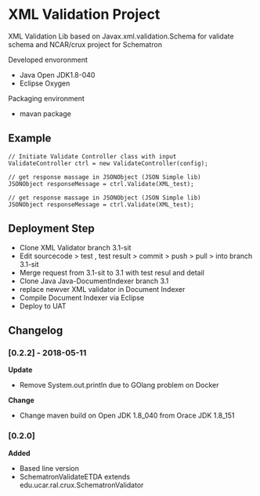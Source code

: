 # XML Validation Project

XML Validation Lib based on Javax.xml.validation.Schema for validate schema and NCAR/crux project for Schematron


Developed envoronment
- Java Open JDK1.8-040
- Eclipse Oxygen 

Packaging environment
- mavan package 


## Example 
    // Initiate Validate Controller class with input 
    ValidateController ctrl = new ValidateController(config);
    
    // get response massage in JSONObject (JSON Simple lib)
    JSONObject responseMessage = ctrl.Validate(XML_test);
    
    // get response massage in JSONObject (JSON Simple lib)
    JSONObject responseMessage = ctrl.Validate(XML_test);
    
## Deployment Step 
- Clone XML Validator branch 3.1-sit 
- Edit sourcecode > test , test result > commit > push > pull > into branch 3.1-sit
- Merge request from 3.1-sit to 3.1 with test resul and detail
- Clone Java Java-DocumentIndexer branch 3.1 
- replace newver XML validator in Document Indexer 
- Compile Document Indexer via Eclipse
- Deploy to UAT 
    


## Changelog

### [0.2.2] - 2018-05-11
**Update** 
- Remove System.out.println due to GOlang problem on Docker

**Change**
- Change maven build on Open JDK 1.8_040 from Orace JDK 1.8_151

### [0.2.0] 
**Added** 
- Based line version
- SchematronValidateETDA extends edu.ucar.ral.crux.SchematronValidator 
